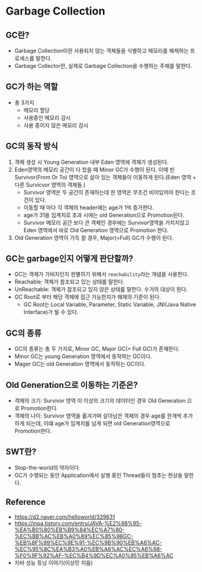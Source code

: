 # Garbage Collection

## GC란?
* Garbage Collection이란 사용되지 않는 객체들을 식별하고 메모리를 해제하는 프로세스를 말한다.
* Garbage Collector란, 실제로 Garbage Collection을 수행하는 주체를 말한다.

## GC가 하는 역할
* 총 3가지
  * 메모리 할당
  * 사용중인 메모리 감시
  * 사용 중이지 않은 메모리 감시

## GC의 동작 방식
1. 객체 생성 시 Young Generation 내부 Eden 영역에 객체가 생성된다. 
2. Eden영역의 메모리 공간이 다 찼을 때 Minor GC가 수행이 된다. 이때 빈 Survivor(From Or To) 영역으로 살아 있는 객체들이 이동하게 된다.(Eden 영역 + 다른 Survicvor 영역의 객체들.)
    * Survivor 영역은 두 공간이 존재하는데 한 영역은 무조건 비어있어야 한다는 조건이 있다. 
    * 이동할 때 마다 각 객체의 header에는 age가 1씩 증가한다. 
    * age가 31을 임계치로 초과 시에는 old Generation으로 Promotion된다.
    * Survivor 메모리 공간 보다 큰 객체인 경우에는 Survivor영역을 거치지않고 Eden 영역에서  바로 Old Generation 영역으로 Promotion 한다.
3. Old Generation 영역이 가득 찰 경우, Major(=Full) GC가 수행이 된다.


## GC는 garbage인지 어떻게 판단할까?
* GC는 객체가 가비지인지 판별하기 위해서 `reachability`라는 개념을 사용한다.
* Reachable: 객체가 참조되고 있는 상태를 말한다.
* UnReachable: 객체가 참조되고 있지 않은 상태를 말한다. 수거의 대상이 된다.
* GC Root로 부터 해당 객체에 접근 가능한지가 해제의 기준이 된다.
  * GC Root는 Local Variable, Parameter, Static Variable, JNI(Java Native Interface)가 될 수 있다.

## GC의 종류
* GC의 종류는 총 두 가지로, Minor GC, Major GC(= Full GC)가 존재한다.
* Minor GC는 young Generation 영역에서 동작하는 GC이다.
* Mager GC는 old Generation 영역에서 동작하는 GC이다.

## Old Generation으로 이동하는 기준은?
* 객체의 크기: Survivor 영역 이 이상의 크기의 데이터인 경우 Old Generation 으로 Promotion한다.
* 객체의 나이: Survivor 영역을 옮겨가며 살아남은 객체의 경우 age를 한개씩 추가하게 되는데, 이떄 age가 임계치를 넘게 되면 old Generation영역으로 Promotion한다.

## SWT란?
* Stop-the-world의 약자이다.
* GC가 수행되는 동안 Application에서 실행 중인 Thread들이 멈추는 현상을 말한다.

## Reference 
* https://d2.naver.com/helloworld/329631
* https://inpa.tistory.com/entry/JAVA-%E2%98%95-%EA%B0%80%EB%B9%84%EC%A7%80-%EC%BB%AC%EB%A0%89%EC%85%98GC-%EB%8F%99%EC%9E%91-%EC%9B%90%EB%A6%AC-%EC%95%8C%EA%B3%A0%EB%A6%AC%EC%A6%98-%F0%9F%92%AF-%EC%B4%9D%EC%A0%95%EB%A6%AC
* 자바 성능 튜닝 이야기(이상민 지음)